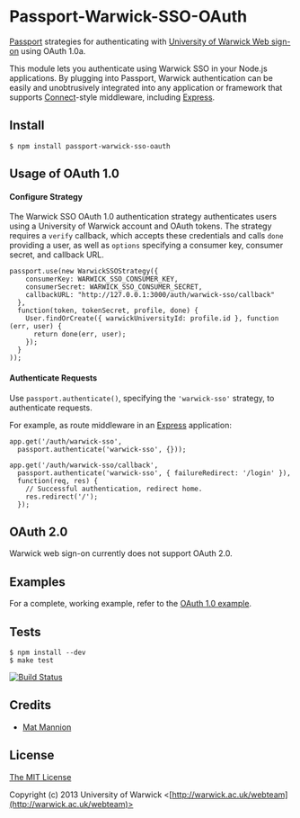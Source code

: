 # Passport-Warwick-SSO-OAuth

[Passport](http://passportjs.org/) strategies for authenticating with [University of Warwick Web sign-on](http://warwick.ac.uk/sso)
using OAuth 1.0a.

This module lets you authenticate using Warwick SSO in your Node.js applications.
By plugging into Passport, Warwick authentication can be easily and
unobtrusively integrated into any application or framework that supports
[Connect](http://www.senchalabs.org/connect/)-style middleware, including
[Express](http://expressjs.com/).

## Install

    $ npm install passport-warwick-sso-oauth

## Usage of OAuth 1.0

#### Configure Strategy

The Warwick SSO OAuth 1.0 authentication strategy authenticates users using a University of Warwick
account and OAuth tokens.  The strategy requires a `verify` callback, which
accepts these credentials and calls `done` providing a user, as well as `options`
specifying a consumer key, consumer secret, and callback URL.

    passport.use(new WarwickSSOStrategy({
        consumerKey: WARWICK_SSO_CONSUMER_KEY,
        consumerSecret: WARWICK_SSO_CONSUMER_SECRET,
        callbackURL: "http://127.0.0.1:3000/auth/warwick-sso/callback"
      },
      function(token, tokenSecret, profile, done) {
        User.findOrCreate({ warwickUniversityId: profile.id }, function (err, user) {
          return done(err, user);
        });
      }
    ));

#### Authenticate Requests

Use `passport.authenticate()`, specifying the `'warwick-sso'` strategy, to
authenticate requests.

For example, as route middleware in an [Express](http://expressjs.com/)
application:

    app.get('/auth/warwick-sso',
      passport.authenticate('warwick-sso', {}));

    app.get('/auth/warwick-sso/callback', 
      passport.authenticate('warwick-sso', { failureRedirect: '/login' }),
      function(req, res) {
        // Successful authentication, redirect home.
        res.redirect('/');
      });

## OAuth 2.0

Warwick web sign-on currently does not support OAuth 2.0.

## Examples

For a complete, working example, refer to the [OAuth 1.0 example](https://github.com/UniversityofWarwick/passport-warwick-sso-oauth/tree/master/examples/oauth).

## Tests

    $ npm install --dev
    $ make test

[![Build Status](https://secure.travis-ci.org/UniversityofWarwick/passport-warwick-sso-oauth.png)](http://travis-ci.org/UniversityofWarwick/passport-warwick-sso-oauth)

## Credits

  - [Mat Mannion](http://github.com/matmannion)

## License

[The MIT License](http://opensource.org/licenses/MIT)

Copyright (c) 2013 University of Warwick <[http://warwick.ac.uk/webteam](http://warwick.ac.uk/webteam)>
